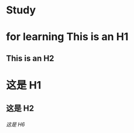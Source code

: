 # Study
for learning
This is an H1
=============

This is an H2
-------------
# 这是 H1

## 这是 H2

###### 这是 H6
